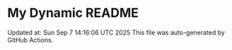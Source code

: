 # My Dynamic README
Updated at: Sun Sep  7 14:16:06 UTC 2025
This file was auto-generated by GitHub Actions.
